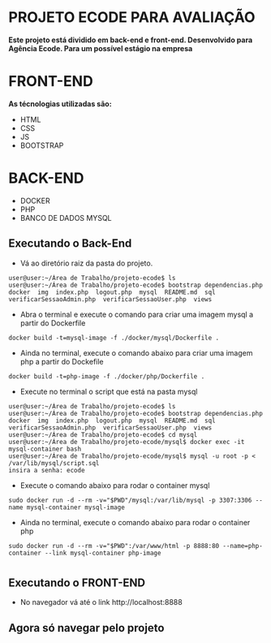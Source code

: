# **PROJETO ECODE PARA AVALIAÇÃO**

**Este projeto está dividido em back-end e front-end. Desenvolvido para Agência Ecode. Para um possível estágio na empresa**


# **FRONT-END**

**As técnologias utilizadas são:**

- HTML
- CSS
- JS
- BOOTSTRAP

# **BACK-END**

- DOCKER
- PHP
- BANCO DE DADOS MYSQL

## Executando o Back-End

- Vá ao diretório raiz da pasta do projeto.
```
user@user:~/Área de Trabalho/projeto-ecode$ ls
user@user:~/Área de Trabalho/projeto-ecode$ bootstrap dependencias.php docker  img  index.php  logout.php  mysql  README.md  sql  verificarSessaoAdmin.php  verificarSessaoUser.php  views
```
- Abra o terminal e execute o comando para criar uma imagem mysql a partir do Dockerfile
```
docker build -t=mysql-image -f ./docker/mysql/Dockerfile .
```
- Ainda no terminal, execute o comando abaixo para criar uma imagem php a partir do Dockefile

```
docker build -t=php-image -f ./docker/php/Dockerfile .
```
- Execute no terminal o script que está na pasta mysql
```
user@user:~/Área de Trabalho/projeto-ecode$ ls
user@user:~/Área de Trabalho/projeto-ecode$ bootstrap dependencias.php docker  img  index.php  logout.php  mysql  README.md  sql  verificarSessaoAdmin.php  verificarSessaoUser.php  views
user@user:~/Área de Trabalho/projeto-ecode$ cd mysql
user@user:~/Área de Trabalho/projeto-ecode/mysql$ docker exec -it mysql-container bash
user@user:~/Área de Trabalho/projeto-ecode/mysql$ mysql -u root -p < /var/lib/mysql/script.sql
insira a senha: ecode
```
- Execute o comando abaixo para rodar o container mysql
```
sudo docker run -d --rm -v="$PWD"/mysql:/var/lib/mysql -p 3307:3306 --name mysql-container mysql-image
```
- Ainda no terminal, execute o comando abaixo para rodar o container php
```
sudo docker run -d --rm -v="$PWD":/var/www/html -p 8888:80 --name=php-container --link mysql-container php-image
```
#
## Executando o FRONT-END

- No navegador vá até o link http://localhost:8888

## **Agora só navegar pelo projeto**
